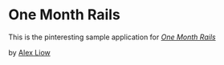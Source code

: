 # One Month Rails 

This is the pinteresting sample application for [*One Month Rails*](http://onemonthrails.com)

by [Alex Liow](http://www.linkedin.com/in/gliow/)